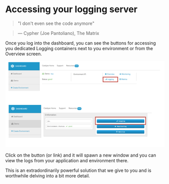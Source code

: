 # Accessing your logging server

> "I don't even see the code anymore"

> — Cypher (Joe Pantoliano), The Matrix

Once you log into the dashboard, you can see the buttons for accessing you dedicated Logging containers next to you environment or from the Overview screen.

![Accessing Logging Environment](../pics/34.access.logging.png)

Click on the button (or link) and it will spawn a new window and you can view the logs from your application and environment there.

This is an extradordinarily powerful solution that we give to you and is worthwhile delving into a bit more detail.


